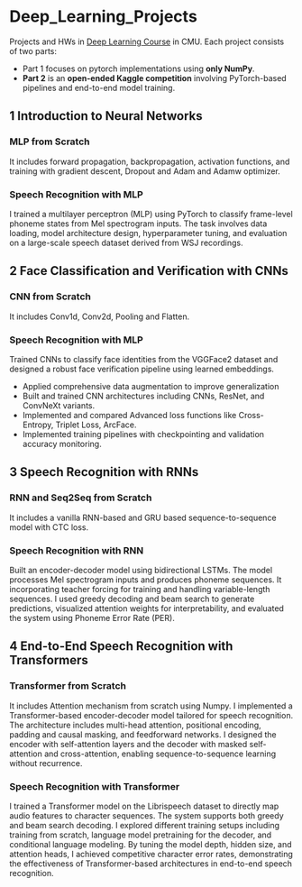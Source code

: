 # Deep_Learning_Projects
Projects and HWs in [Deep Learning Course](https://deeplearning.cs.cmu.edu/F24/index.html) in CMU. Each project consists of two parts:
- Part 1 focuses on pytorch implementations using **only NumPy**.
- **Part 2** is an **open-ended Kaggle competition** involving PyTorch-based pipelines and end-to-end model training.


## 1 Introduction to Neural Networks

### MLP from Scratch
It includes forward propagation, backpropagation, activation functions, and training with gradient descent, Dropout and Adam and Adamw optimizer.

### Speech Recognition with MLP
I trained a multilayer perceptron (MLP) using PyTorch to classify frame-level phoneme states from Mel spectrogram inputs. The task involves data loading, model architecture design, hyperparameter tuning, and evaluation on a large-scale speech dataset derived from WSJ recordings.


## 2 Face Classification and Verification with CNNs

### CNN from Scratch
It includes Conv1d, Conv2d, Pooling and Flatten.

### Speech Recognition with MLP
Trained CNNs to classify face identities from the VGGFace2 dataset and designed a robust face verification pipeline using learned embeddings.
- Applied comprehensive data augmentation to improve generalization
- Built and trained CNN architectures including CNNs, ResNet, and ConvNeXt variants.
- Implemented and compared Advanced loss functions like Cross-Entropy, Triplet Loss, ArcFace.
- Implemented training pipelines with checkpointing and validation accuracy monitoring.

## 3 Speech Recognition with RNNs

### RNN and Seq2Seq from Scratch  
It includes a vanilla RNN-based and GRU based sequence-to-sequence model with CTC loss.

### Speech Recognition with RNN  
Built an encoder-decoder model using bidirectional LSTMs. The model processes Mel spectrogram inputs and produces phoneme sequences. It incorporating teacher forcing for training and handling variable-length sequences. I used greedy decoding and beam search to generate predictions, visualized attention weights for interpretability, and evaluated the system using Phoneme Error Rate (PER).

## 4 End-to-End Speech Recognition with Transformers

### Transformer from Scratch  
It includes Attention mechanism from scratch using Numpy.
I implemented a Transformer-based encoder-decoder model tailored for speech recognition. The architecture includes multi-head attention, positional encoding, padding and causal masking, and feedforward networks. I designed the encoder with self-attention layers and the decoder with masked self-attention and cross-attention, enabling sequence-to-sequence learning without recurrence.

### Speech Recognition with Transformer  
I trained a Transformer model on the Librispeech dataset to directly map audio features to character sequences. The system supports both greedy and beam search decoding. I explored different training setups including training from scratch, language model pretraining for the decoder, and conditional language modeling. By tuning the model depth, hidden size, and attention heads, I achieved competitive character error rates, demonstrating the effectiveness of Transformer-based architectures in end-to-end speech recognition.
